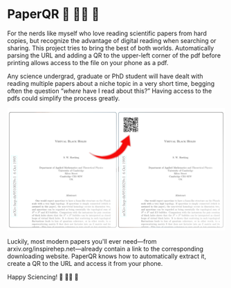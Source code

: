 # PaperQR 🧬 👩‍🔬 📡

For the nerds like myself who love reading scientific papers from hard copies, but recognize the advantage of digital reading when searching or sharing. This project tries to bring the best of both worlds. Automatically parsing the URL and adding a QR to the upper-left corner of the pdf before printing allows access to the file on your phone as a pdf.

Any science undergrad, graduate or PhD student will have dealt with reading multiple papers about a niche topic in a very short time, begging often the question “_where_ have I read about this?” Having access to the pdfs could simplify the process greatly.

![Example of PaperQR in a sample pdf](./example.png )

Luckily, most modern papers you'll ever need—from arxiv.org/inspirehep.net—already contain a link to the corresponding downloading website. PaperQR knows how to automatically extract it, create a QR to the URL and access it from your phone.

[¿Turn it into a Chrome extension?]::

Happy Sciencing! 🔭 👨‍🔬 🔬

